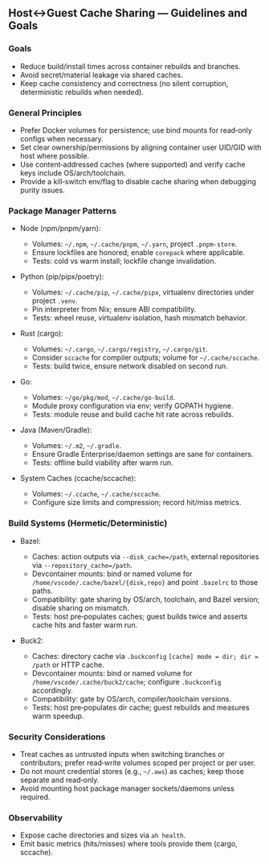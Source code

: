 ## Host↔Guest Cache Sharing — Guidelines and Goals

### Goals

- Reduce build/install times across container rebuilds and branches.
- Avoid secret/material leakage via shared caches.
- Keep cache consistency and correctness (no silent corruption, deterministic rebuilds when needed).

### General Principles

- Prefer Docker volumes for persistence; use bind mounts for read‑only configs when necessary.
- Set clear ownership/permissions by aligning container user UID/GID with host where possible.
- Use content‑addressed caches (where supported) and verify cache keys include OS/arch/toolchain.
- Provide a kill‑switch env/flag to disable cache sharing when debugging purity issues.

### Package Manager Patterns

- Node (npm/pnpm/yarn):
  - Volumes: `~/.npm`, `~/.cache/pnpm`, `~/.yarn`, project `.pnpm-store`.
  - Ensure lockfiles are honored; enable `corepack` where applicable.
  - Tests: cold vs warm install; lockfile change invalidation.

- Python (pip/pipx/poetry):
  - Volumes: `~/.cache/pip`, `~/.cache/pipx`, virtualenv directories under project `.venv`.
  - Pin interpreter from Nix; ensure ABI compatibility.
  - Tests: wheel reuse, virtualenv isolation, hash mismatch behavior.

- Rust (cargo):
  - Volumes: `~/.cargo`, `~/.cargo/registry`, `~/.cargo/git`.
  - Consider `sccache` for compiler outputs; volume for `~/.cache/sccache`.
  - Tests: build twice, ensure network disabled on second run.

- Go:
  - Volumes: `~/go/pkg/mod`, `~/.cache/go-build`.
  - Module proxy configuration via env; verify GOPATH hygiene.
  - Tests: module reuse and build cache hit rate across rebuilds.

- Java (Maven/Gradle):
  - Volumes: `~/.m2`, `~/.gradle`.
  - Ensure Gradle Enterprise/daemon settings are sane for containers.
  - Tests: offline build viability after warm run.

- System Caches (ccache/sccache):
  - Volumes: `~/.ccache`, `~/.cache/sccache`.
  - Configure size limits and compression; record hit/miss metrics.

### Build Systems (Hermetic/Deterministic)

- Bazel:
  - Caches: action outputs via `--disk_cache=/path`, external repositories via `--repository_cache=/path`.
  - Devcontainer mounts: bind or named volume for `/home/vscode/.cache/bazel/{disk,repo}` and point `.bazelrc` to those paths.
  - Compatibility: gate sharing by OS/arch, toolchain, and Bazel version; disable sharing on mismatch.
  - Tests: host pre‑populates caches; guest builds twice and asserts cache hits and faster warm run.

- Buck2:
  - Caches: directory cache via `.buckconfig` `[cache] mode = dir; dir = /path` or HTTP cache.
  - Devcontainer mounts: bind or named volume for `/home/vscode/.cache/buck2/cache`; configure `.buckconfig` accordingly.
  - Compatibility: gate by OS/arch, compiler/toolchain versions.
  - Tests: host pre‑populates dir cache; guest rebuilds and measures warm speedup.

### Security Considerations

- Treat caches as untrusted inputs when switching branches or contributors; prefer read‑write volumes scoped per project or per user.
- Do not mount credential stores (e.g., `~/.aws`) as caches; keep those separate and read‑only.
- Avoid mounting host package manager sockets/daemons unless required.

### Observability

- Expose cache directories and sizes via `ah health`.
- Emit basic metrics (hits/misses) where tools provide them (cargo, sccache).
